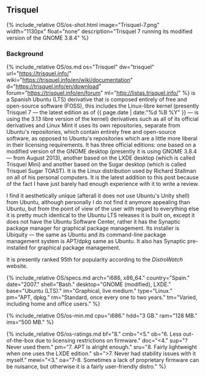 ## Trisquel
{% include_relative OS/os-shot.html image="Trisquel-7.png" width="1130px" float="none" description="Trisquel 7 running its modified version of the GNOME 3.8.4" %}

### Background
{% include_relative OS/os.md os="Trisquel" dw="trisquel" url="https://trisquel.info/" wiki="https://trisquel.info/en/wiki/documentation" d="https://trisquel.info/en/download" forum="https://trisquel.info/en/forum" ml="http://listas.trisquel.info/" %} is a Spanish Ubuntu (LTS) derivative that is composed entirely of free and open-source software (FOSS), this includes the Linux-libre kernel (presently Trisquel 7 &mdash; the latest edition as of {{ page.date | date:"%d %B %Y" }} &mdash; is using the 3.13 libre version of the kernel) derivatives such as all of its official derivatives and Linux Mint it uses its own repositories, separate from Ubuntu's repositories, which contain entirely free and open-source software, as opposed to Ubuntu's repositories which are a little more liberal in their licensing requirements. It has three official editions: one based on a modified version of the GNOME desktop (presently it is using GNOME 3.8.4 &mdash; from August 2013), another based on the LXDE desktop (which is called Trisquel Mini) and another based on the Sugar desktop (which is called Trisquel Sugar TOAST). It is the Linux distribution used by Richard Stallman on all of his personal computers. It is the latest addition to this post because of the fact I have just barely had enough experience with it to write a review.

I find it aesthetically unique (afterall it does not use Ubuntu's Unity shell) from Ubuntu, although personally I do not find it anymore appealing than Ubuntu, but from the point of view of the user with regard to everything else it is pretty much identical to the Ubuntu LTS releases it is built on, except it does not have the Ubuntu Software Center, rather it has the Synaptic package manager for graphical package management. Its installer is Ubiquity &mdash; the same as Ubuntu and its command-line package management system is APT/dpkg same as Ubuntu. It also has Synaptic pre-installed for graphical package management. 

It is presently ranked 95th for popularity according to the *DistroWatch* website.

{% include_relative OS/specs.md arch="i686, x86_64." country="Spain." date="2007." shell="Bash." desktop="GNOME (modified), LXDE." base="Ubuntu (LTS)." im="Graphical, live medium." type="Linux." pm="APT, dpkg." rm="Standard, once every one to two years." tm="Varied, including home and office users." %}

{% include_relative OS/os-min.md cpu="i686." hdd="3 GB." ram="128 MB." ims="500 MB." %}

{% include_relative OS/os-ratings.md bf="8." cmb="&lt;5." ob="6. Less out-of-the-box due to licensing restrictions on firmware." doc="&lt;4." sup="? Never used them." pm="7. APT is alright enough." sru="8. Fairly lightweight when one uses the LXDE edition." sb="&gt;7. Never had stability issues with it myself." mewi="&lt;3." oa="7-8. Sometimes a lack of proprietary firmware can be nuisance, but otherwise it is a fairly user-friendly distro." %}
